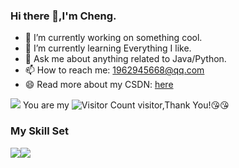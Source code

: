 ### Hi there 👋,I'm Cheng.

- 🔭 I’m currently working on something cool.
- 🌱 I’m currently learning Everything I like.
- 💬 Ask me about anything related to Java/Python.
- 📫 How to reach me: 1962945668@qq.com
- 😄 Read more about my CSDN: [here](https://blog.csdn.net/qq_45494729?spm=1000.2115.3001.5343)


![](https://github-readme-stats.vercel.app/api?username=cheng911&show_icons=true&theme=transparent)
You are my ![Visitor Count](https://profile-counter.glitch.me/wisdom-zhe/count.svg) visitor,Thank You!:kissing_heart::kissing_heart:

### My Skill Set

![](https://img.shields.io/badge/Java-ED8B00?style=for-the-badge&logo=openjdk&logoColor=white)![](https://img.shields.io/badge/Python-3776AB?style=for-the-badge&logo=python&logoColor=white)

